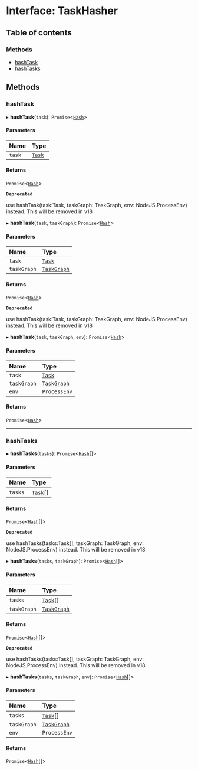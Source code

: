 # Interface: TaskHasher

## Table of contents

### Methods

- [hashTask](../../devkit/documents/TaskHasher#hashtask)
- [hashTasks](../../devkit/documents/TaskHasher#hashtasks)

## Methods

### hashTask

▸ **hashTask**(`task`): `Promise`\<[`Hash`](../../devkit/documents/Hash)\>

#### Parameters

| Name   | Type                                  |
| :----- | :------------------------------------ |
| `task` | [`Task`](../../devkit/documents/Task) |

#### Returns

`Promise`\<[`Hash`](../../devkit/documents/Hash)\>

**`Deprecated`**

use hashTask(task:Task, taskGraph: TaskGraph, env: NodeJS.ProcessEnv) instead. This will be removed in v18

▸ **hashTask**(`task`, `taskGraph`): `Promise`\<[`Hash`](../../devkit/documents/Hash)\>

#### Parameters

| Name        | Type                                            |
| :---------- | :---------------------------------------------- |
| `task`      | [`Task`](../../devkit/documents/Task)           |
| `taskGraph` | [`TaskGraph`](../../devkit/documents/TaskGraph) |

#### Returns

`Promise`\<[`Hash`](../../devkit/documents/Hash)\>

**`Deprecated`**

use hashTask(task:Task, taskGraph: TaskGraph, env: NodeJS.ProcessEnv) instead. This will be removed in v18

▸ **hashTask**(`task`, `taskGraph`, `env`): `Promise`\<[`Hash`](../../devkit/documents/Hash)\>

#### Parameters

| Name        | Type                                            |
| :---------- | :---------------------------------------------- |
| `task`      | [`Task`](../../devkit/documents/Task)           |
| `taskGraph` | [`TaskGraph`](../../devkit/documents/TaskGraph) |
| `env`       | `ProcessEnv`                                    |

#### Returns

`Promise`\<[`Hash`](../../devkit/documents/Hash)\>

---

### hashTasks

▸ **hashTasks**(`tasks`): `Promise`\<[`Hash`](../../devkit/documents/Hash)[]\>

#### Parameters

| Name    | Type                                    |
| :------ | :-------------------------------------- |
| `tasks` | [`Task`](../../devkit/documents/Task)[] |

#### Returns

`Promise`\<[`Hash`](../../devkit/documents/Hash)[]\>

**`Deprecated`**

use hashTasks(tasks:Task[], taskGraph: TaskGraph, env: NodeJS.ProcessEnv) instead. This will be removed in v18

▸ **hashTasks**(`tasks`, `taskGraph`): `Promise`\<[`Hash`](../../devkit/documents/Hash)[]\>

#### Parameters

| Name        | Type                                            |
| :---------- | :---------------------------------------------- |
| `tasks`     | [`Task`](../../devkit/documents/Task)[]         |
| `taskGraph` | [`TaskGraph`](../../devkit/documents/TaskGraph) |

#### Returns

`Promise`\<[`Hash`](../../devkit/documents/Hash)[]\>

**`Deprecated`**

use hashTasks(tasks:Task[], taskGraph: TaskGraph, env: NodeJS.ProcessEnv) instead. This will be removed in v18

▸ **hashTasks**(`tasks`, `taskGraph`, `env`): `Promise`\<[`Hash`](../../devkit/documents/Hash)[]\>

#### Parameters

| Name        | Type                                            |
| :---------- | :---------------------------------------------- |
| `tasks`     | [`Task`](../../devkit/documents/Task)[]         |
| `taskGraph` | [`TaskGraph`](../../devkit/documents/TaskGraph) |
| `env`       | `ProcessEnv`                                    |

#### Returns

`Promise`\<[`Hash`](../../devkit/documents/Hash)[]\>

